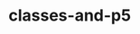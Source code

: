 # classes-and-p5

<!-- the pull request is not comparing 2 identical branches
what is the problem? -->